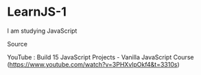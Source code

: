 # LearnJS-1
I am studying JavaScript

Source 

YouTube : Build 15 JavaScript Projects - Vanilla JavaScript Course (https://www.youtube.com/watch?v=3PHXvlpOkf4&t=3310s)

